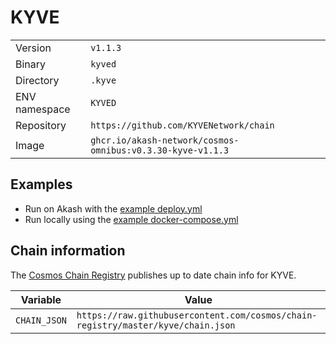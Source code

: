 # KYVE

| | |
|---|---|
|Version|`v1.1.3`|
|Binary|`kyved`|
|Directory|`.kyve`|
|ENV namespace|`KYVED`|
|Repository|`https://github.com/KYVENetwork/chain`|
|Image|`ghcr.io/akash-network/cosmos-omnibus:v0.3.30-kyve-v1.1.3`|

## Examples

- Run on Akash with the [example deploy.yml](./deploy.yml)
- Run locally using the [example docker-compose.yml](./docker-compose.yml)

## Chain information

The [Cosmos Chain Registry](https://github.com/cosmos/chain-registry) publishes up to date chain info for KYVE.

|Variable|Value|
|---|---|
|`CHAIN_JSON`|`https://raw.githubusercontent.com/cosmos/chain-registry/master/kyve/chain.json`|

